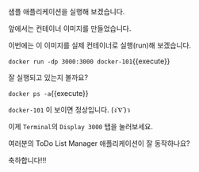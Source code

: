 샘플 애플리케이션을 실행해 보겠습니다.



앞에서는 컨테이너 이미지를 만들었습니다.

이번에는 이 이미지를 실제 컨테이너로 실행(run)해 보겠습니다.



`docker run -dp 3000:3000 docker-101`{{execute}}




잘 실행되고 있는지 볼까요?

`docker ps -a`{{execute}}



`docker-101` 이 보이면 정상입니다.    (ง˙∇˙)ว    



이제 `Terminal`의 `Display 3000` 탭을 눌러보세요.



여러분의 ToDo List Manager 애플리케이션이 잘 동작하나요?



축하합니다!!! 